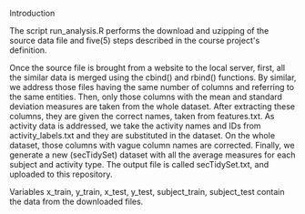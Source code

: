 Introduction

The script run_analysis.R performs the download and uzipping of the source data file and five(5) steps described in the course project's definition.

Once the source file is brought from a website to the local server, first, all the similar data is merged using the cbind() and rbind() functions. By similar, we address those files having the same number of columns and referring to the same entities.
Then, only those columns with the mean and standard deviation measures are taken from the whole dataset. After extracting these columns, they are given the correct names, taken from features.txt.
As activity data is addressed, we take the activity names and IDs from activity_labels.txt and they are substituted in the dataset.
On the whole dataset, those columns with vague column names are corrected.
Finally, we generate a new (secTidySet) dataset with all the average measures for each subject and activity type. The output file is called secTidySet.txt, and uploaded to this repository.

Variables
x_train,
y_train,
x_test,
y_test,
subject_train,
subject_test contain the data from the downloaded files.


